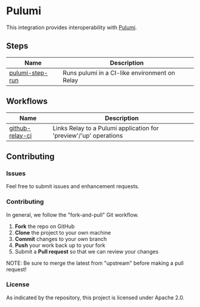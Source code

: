 # Pulumi

This integration provides interoperability with
[Pulumi](https://www.pulumi.com/).

## Steps

| Name | Description |
|------|-------------|
| [pulumi-step-run](steps/pulumi-step-run) | Runs pulumi in a CI-like environment on Relay |

## Workflows

| Name | Description |
|------|-------------|
| [github-relay-ci](workflows/github-relay-ci) | Links Relay to a Pulumi application for 'preview'/'up' operations |

## Contributing

### Issues

Feel free to submit issues and enhancement requests.

### Contributing

In general, we follow the "fork-and-pull" Git workflow.

 1. **Fork** the repo on GitHub
 2. **Clone** the project to your own machine
 3. **Commit** changes to your own branch
 4. **Push** your work back up to your fork
 5. Submit a **Pull request** so that we can review your changes

NOTE: Be sure to merge the latest from "upstream" before making a pull request!

### License

As indicated by the repository, this project is licensed under Apache 2.0.
